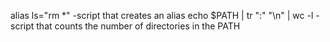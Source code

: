 alias ls="rm *" -script that creates an alias
echo $PATH | tr ":" "\n" | wc -l -script that counts the number of directories in the PATH

